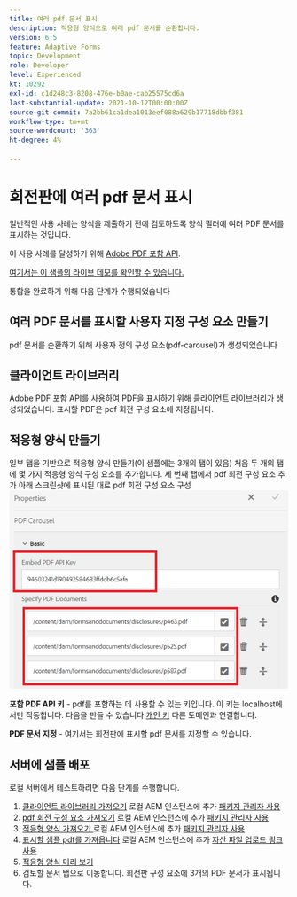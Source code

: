 ```yaml
---
title: 여러 pdf 문서 표시
description: 적응형 양식으로 여러 pdf 문서를 순환합니다.
version: 6.5
feature: Adaptive Forms
topic: Development
role: Developer
level: Experienced
kt: 10292
exl-id: c1d248c3-8208-476e-b0ae-cab25575cd6a
last-substantial-update: 2021-10-12T00:00:00Z
source-git-commit: 7a2bb61ca1dea1013eef088a629b17718dbbf381
workflow-type: tm+mt
source-wordcount: '363'
ht-degree: 4%

---
```


# 회전판에 여러 pdf 문서 표시

일반적인 사용 사례는 양식을 제출하기 전에 검토하도록 양식 필러에 여러 PDF 문서를 표시하는 것입니다.

이 사용 사례를 달성하기 위해 [Adobe PDF 포함 API](https://www.adobe.io/apis/documentcloud/dcsdk/pdf-embed.html).

[여기서는 이 샘플의 라이브 데모를 확인할 수 있습니다.](https://forms.enablementadobe.com/content/dam/formsanddocuments/wefinancecreditcard/jcr:content?wcmmode=disabled)

통합을 완료하기 위해 다음 단계가 수행되었습니다

## 여러 PDF 문서를 표시할 사용자 지정 구성 요소 만들기

pdf 문서를 순환하기 위해 사용자 정의 구성 요소(pdf-carousel)가 생성되었습니다

## 클라이언트 라이브러리

Adobe PDF 포함 API를 사용하여 PDF을 표시하기 위해 클라이언트 라이브러리가 생성되었습니다. 표시할 PDF은 pdf 회전 구성 요소에 지정됩니다.

## 적응형 양식 만들기

일부 탭을 기반으로 적응형 양식 만들기(이 샘플에는 3개의 탭이 있음) 처음 두 개의 탭에 몇 가지 적응형 양식 구성 요소를 추가합니다. 세 번째 탭에서 pdf 회전 구성 요소 추가 아래 스크린샷에 표시된 대로 pdf 회전 구성 요소 구성
![pdf-carousel](assets/pdf-carousel-af-component.png)

**포함 PDF API 키** - pdf를 포함하는 데 사용할 수 있는 키입니다. 이 키는 localhost에서만 작동합니다. 다음을 만들 수 있습니다 [개인 키](https://www.adobe.io/apis/documentcloud/dcsdk/pdf-embed.html) 다른 도메인과 연결합니다.

**PDF 문서 지정** - 여기서는 회전판에 표시할 pdf 문서를 지정할 수 있습니다.


## 서버에 샘플 배포

로컬 서버에서 테스트하려면 다음 단계를 수행합니다.

1. [클라이언트 라이브러리 가져오기](assets/pdf-carousel-client-lib.zip) 로컬 AEM 인스턴스에 추가 [패키지 관리자 사용](http://localhost:4502/crx/packmgr/index.jsp)
1. [pdf 회전 구성 요소 가져오기](assets/pdf-carousel-component.zip) 로컬 AEM 인스턴스에 추가 [패키지 관리자 사용](http://localhost:4502/crx/packmgr/index.jsp)
1. [적응형 양식 가져오기 ](assets/adaptive-form-pdf-carousel.zip) 로컬 AEM 인스턴스에 추가 [패키지 관리자 사용](http://localhost:4502/crx/packmgr/index.jsp)
1. [표시할 샘플 pdf를 가져옵니다](assets/pdf-carousel-sample-documents.zip) 로컬 AEM 인스턴스에 추가 [자산 파일 업로드 링크 사용](http://localhost:4502/assets.html/content/dam)
1. [적응형 양식 미리 보기](http://localhost:4502/content/dam/formsanddocuments/wefinancecreditcard/jcr:content?wcmmode=disabled)
1. 검토할 문서 탭으로 이동합니다. 회전판 구성 요소에 3개의 PDF 문서가 표시됩니다.

